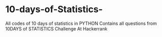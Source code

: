 # 10-days-of-Statistics-
All codes of 10 days of statistics in PYTHON
Contains all questions from 10DAYS of STATISTICS Challenge At Hackerrank

